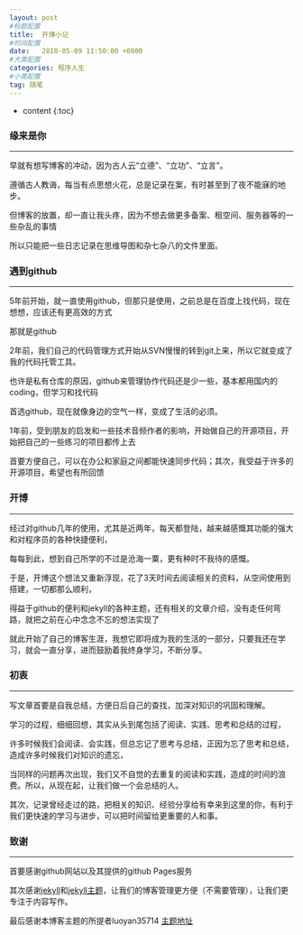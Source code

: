 ```yaml
---
layout: post
#标题配置
title:  开博小记
#时间配置
date:   2018-05-09 11:50:00 +0800
#大类配置
categories: 程序人生
#小类配置
tag: 随笔
---
```


* content
{:toc}



### 缘来是你
-------------------------
早就有想写博客的冲动，因为古人云“立德”、“立功”、“立言”。

遵循古人教诲，每当有点思想火花，总是记录在案，有时甚至到了夜不能寐的地步。

但博客的放置，却一直让我头疼，因为不想去做更多备案、租空间、服务器等的一些杂乱的事情

所以只能把一些日志记录在思维导图和杂七杂八的文件里面。

### 遇到github
--------------------------
5年前开始，就一直使用github，但那只是使用，之前总是在百度上找代码，现在想想，应该还有更高效的方式

那就是github

2年前，我们自己的代码管理方式开始从SVN慢慢的转到git上来，所以它就变成了我的代码托管工具。

也许是私有仓库的原因，github来管理协作代码还是少一些，基本都用国内的coding，但学习和找代码

首选github，现在就像身边的空气一样，变成了生活的必须。

1年前，受到朋友的启发和一些技术音频作者的影响，开始做自己的开源项目，开始把自己的一些练习的项目都传上去

首要方便自己，可以在办公和家庭之间都能快速同步代码；其次，我受益于许多的开源项目，希望也有所回馈

### 开博
---------------------------
经过对github几年的使用，尤其是近两年，每天都登陆，越来越感慨其功能的强大和对程序员的各种快捷便利，

每每到此，想到自己所学的不过是沧海一粟，更有种时不我待的感慨。

于是，开博这个想法又重新浮现，花了3天时间去阅读相关的资料，从空间使用到搭建，一切都那么顺利，

得益于github的便利和jekyll的各种主题，还有相关的文章介绍，没有走任何弯路，就把之前在心中念念不忘的想法实现了

就此开始了自己的博客生涯，我想它即将成为我的生活的一部分，只要我还在学习，就会一直分享，进而鼓励着我终身学习，不断分享。

### 初衷
--------------------------------
写文章首要是自我总结，方便日后自己的查找，加深对知识的巩固和理解。

学习的过程，细细回想，其实从头到尾包括了阅读、实践、思考和总结的过程，

许多时候我们会阅读、会实践，但总忘记了思考与总结，正因为忘了思考和总结，造成许多时候我们对知识的遗忘，

当同样的问题再次出现，我们又不自觉的去重复的阅读和实践，造成的时间的浪费。所以，从现在起，让我们做一个会总结的人。

其次，记录曾经走过的路，把相关的知识、经验分享给有幸来到这里的你，有利于我们更快速的学习与进步，可以把时间留给更重要的人和事。


### 致谢
--------------------------
首要感谢github网站以及其提供的github Pages服务

其次感谢[jekyll](https://www.jekyll.com.cn/)和[jekyll主题](http://jekyllthemes.org/)，让我们的博客管理更方便（不需要管理），让我们更专注于内容写作。

最后感谢本博客主题的所提者luoyan35714  [主题地址](https://github.com/luoyan35714/LessOrMore)
